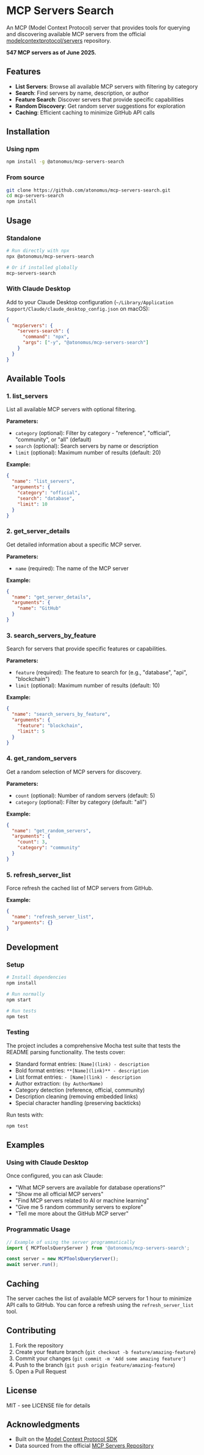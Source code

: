 # MCP Servers Search

An MCP (Model Context Protocol) server that provides tools for querying and discovering available MCP servers from the official [modelcontextprotocol/servers](https://github.com/modelcontextprotocol/servers) repository.

**547 MCP servers as of June 2025.**

## Features

- **List Servers**: Browse all available MCP servers with filtering by category
- **Search**: Find servers by name, description, or author
- **Feature Search**: Discover servers that provide specific capabilities
- **Random Discovery**: Get random server suggestions for exploration
- **Caching**: Efficient caching to minimize GitHub API calls

## Installation

### Using npm
```bash
npm install -g @atonomus/mcp-servers-search
```

### From source
```bash
git clone https://github.com/atonomus/mcp-servers-search.git
cd mcp-servers-search
npm install
```

## Usage

### Standalone
```bash
# Run directly with npx
npx @atonomus/mcp-servers-search

# Or if installed globally
mcp-servers-search
```

### With Claude Desktop

Add to your Claude Desktop configuration (`~/Library/Application Support/Claude/claude_desktop_config.json` on macOS):

```json
{
  "mcpServers": {
    "servers-search": {
      "command": "npx",
      "args": ["-y", "@atonomus/mcp-servers-search"]
    }
  }
}
```

## Available Tools

### 1. list_servers
List all available MCP servers with optional filtering.

**Parameters:**
- `category` (optional): Filter by category - "reference", "official", "community", or "all" (default)
- `search` (optional): Search servers by name or description
- `limit` (optional): Maximum number of results (default: 20)

**Example:**
```json
{
  "name": "list_servers",
  "arguments": {
    "category": "official",
    "search": "database",
    "limit": 10
  }
}
```

### 2. get_server_details
Get detailed information about a specific MCP server.

**Parameters:**
- `name` (required): The name of the MCP server

**Example:**
```json
{
  "name": "get_server_details",
  "arguments": {
    "name": "GitHub"
  }
}
```

### 3. search_servers_by_feature
Search for servers that provide specific features or capabilities.

**Parameters:**
- `feature` (required): The feature to search for (e.g., "database", "api", "blockchain")
- `limit` (optional): Maximum number of results (default: 10)

**Example:**
```json
{
  "name": "search_servers_by_feature",
  "arguments": {
    "feature": "blockchain",
    "limit": 5
  }
}
```

### 4. get_random_servers
Get a random selection of MCP servers for discovery.

**Parameters:**
- `count` (optional): Number of random servers (default: 5)
- `category` (optional): Filter by category (default: "all")

**Example:**
```json
{
  "name": "get_random_servers",
  "arguments": {
    "count": 3,
    "category": "community"
  }
}
```

### 5. refresh_server_list
Force refresh the cached list of MCP servers from GitHub.

**Example:**
```json
{
  "name": "refresh_server_list",
  "arguments": {}
}
```

## Development

### Setup
```bash
# Install dependencies
npm install

# Run normally
npm start

# Run tests
npm test
```

### Testing

The project includes a comprehensive Mocha test suite that tests the README parsing functionality. The tests cover:

- Standard format entries: `[Name](link) - description`
- Bold format entries: `**[Name](link)** - description`
- List format entries: `- [Name](link) - description`
- Author extraction: `(by AuthorName)`
- Category detection (reference, official, community)
- Description cleaning (removing embedded links)
- Special character handling (preserving backticks)

Run tests with:
```bash
npm test
```

## Examples

### Using with Claude Desktop

Once configured, you can ask Claude:

- "What MCP servers are available for database operations?"
- "Show me all official MCP servers"
- "Find MCP servers related to AI or machine learning"
- "Give me 5 random community servers to explore"
- "Tell me more about the GitHub MCP server"

### Programmatic Usage

```javascript
// Example of using the server programmatically
import { MCPToolsQueryServer } from '@atonomus/mcp-servers-search';

const server = new MCPToolsQueryServer();
await server.run();
```

## Caching

The server caches the list of available MCP servers for 1 hour to minimize API calls to GitHub. You can force a refresh using the `refresh_server_list` tool.

## Contributing

1. Fork the repository
2. Create your feature branch (`git checkout -b feature/amazing-feature`)
3. Commit your changes (`git commit -m 'Add some amazing feature'`)
4. Push to the branch (`git push origin feature/amazing-feature`)
5. Open a Pull Request

## License

MIT - see LICENSE file for details

## Acknowledgments

- Built on the [Model Context Protocol SDK](https://github.com/modelcontextprotocol/typescript-sdk)
- Data sourced from the official [MCP Servers Repository](https://github.com/modelcontextprotocol/servers)
